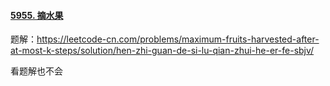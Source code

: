 #### [5955. 摘水果](https://leetcode-cn.com/problems/maximum-fruits-harvested-after-at-most-k-steps/)

题解：https://leetcode-cn.com/problems/maximum-fruits-harvested-after-at-most-k-steps/solution/hen-zhi-guan-de-si-lu-qian-zhui-he-er-fe-sbjv/

看题解也不会

